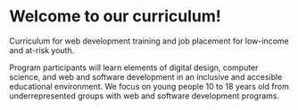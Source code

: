 # Welcome to our curriculum!
Curriculum for web development training and job placement for low-income and at-risk youth.


Program participants will learn elements of digital design, computer science, and web and software development in an inclusive and accesible educational environment. We focus on young people 10 to 18 years old from underrepresented groups with web and software development programs.


